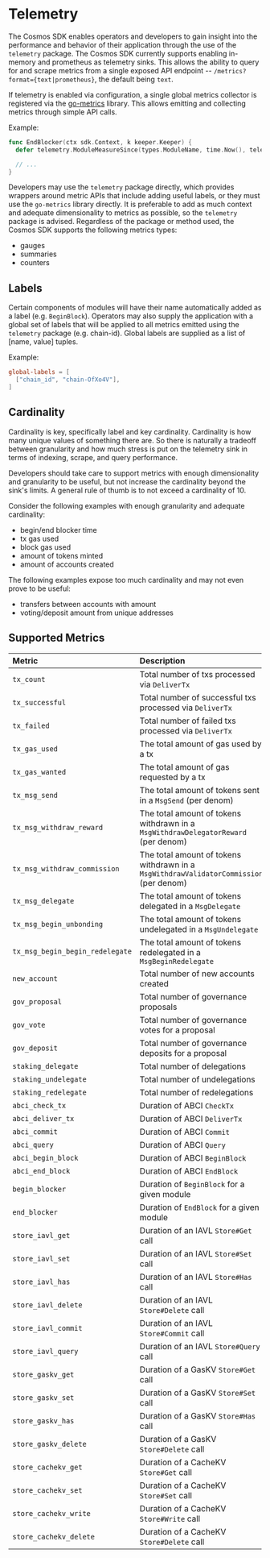 <!--
order: 8
-->

# Telemetry

The Cosmos SDK enables operators and developers to gain insight into the performance and behavior of
their application through the use of the `telemetry` package. The Cosmos SDK currently supports
enabling in-memory and prometheus as telemetry sinks. This allows the ability to query for and scrape
metrics from a single exposed API endpoint -- `/metrics?format={text|prometheus}`, the default being
`text`.

If telemetry is enabled via configuration, a single global metrics collector is registered via the
[go-metrics](https://github.com/armon/go-metrics) library. This allows emitting and collecting
metrics through simple API calls.

Example:

```go
func EndBlocker(ctx sdk.Context, k keeper.Keeper) {
  defer telemetry.ModuleMeasureSince(types.ModuleName, time.Now(), telemetry.MetricKeyEndBlocker)

  // ...
}
```

Developers may use the `telemetry` package directly, which provides wrappers around metric APIs
that include adding useful labels, or they must use the `go-metrics` library directly. It is preferable
to add as much context and adequate dimensionality to metrics as possible, so the `telemetry` package
is advised. Regardless of the package or method used, the Cosmos SDK supports the following metrics
types:

* gauges
* summaries
* counters

## Labels

Certain components of modules will have their name automatically added as a label (e.g. `BeginBlock`).
Operators may also supply the application with a global set of labels that will be applied to all
metrics emitted using the `telemetry` package (e.g. chain-id). Global labels are supplied as a list
of [name, value] tuples.

Example:

```toml
global-labels = [
  ["chain_id", "chain-OfXo4V"],
]
```

## Cardinality

Cardinality is key, specifically label and key cardinality. Cardinality is how many unique values of
something there are. So there is naturally a tradeoff between granularity and how much stress is put
on the telemetry sink in terms of indexing, scrape, and query performance.

Developers should take care to support metrics with enough dimensionality and granularity to be
useful, but not increase the cardinality beyond the sink's limits. A general rule of thumb is to not
exceed a cardinality of 10.

Consider the following examples with enough granularity and adequate cardinality:

* begin/end blocker time
* tx gas used
* block gas used
* amount of tokens minted
* amount of accounts created

The following examples expose too much cardinality and may not even prove to be useful:

* transfers between accounts with amount
* voting/deposit amount from unique addresses

## Supported Metrics

| Metric                          | Description                                                                            | Unit         | Type    |
| :------------------------------ | :------------------------------------------------------------------------------------- | :----------- | :------ |
| `tx_count`                      | Total number of txs processed via `DeliverTx`                                          | tx              | counter |
| `tx_successful`                 | Total number of successful txs processed via `DeliverTx`                               | tx              | counter |
| `tx_failed`                     | Total number of failed txs processed via `DeliverTx`                                   | tx              | counter |
| `tx_gas_used`                   | The total amount of gas used by a tx                                                   | gas             | gauge   |
| `tx_gas_wanted`                 | The total amount of gas requested by a tx                                              | gas             | gauge   |
| `tx_msg_send`                   | The total amount of tokens sent in a `MsgSend` (per denom)                             | token           | gauge   |
| `tx_msg_withdraw_reward`        | The total amount of tokens withdrawn in a `MsgWithdrawDelegatorReward` (per denom)     | token           | gauge   |
| `tx_msg_withdraw_commission`    | The total amount of tokens withdrawn in a `MsgWithdrawValidatorCommission` (per denom) | token           | gauge   |
| `tx_msg_delegate`               | The total amount of tokens delegated in a `MsgDelegate`                                | consensus power | gauge   |
| `tx_msg_begin_unbonding`        | The total amount of tokens undelegated in a `MsgUndelegate`                            | consensus power | gauge   |
| `tx_msg_begin_begin_redelegate` | The total amount of tokens redelegated in a `MsgBeginRedelegate`                       | consensus power | gauge   |
| `new_account`                   | Total number of new accounts created                                                   | account         | counter |
| `gov_proposal`                  | Total number of governance proposals                                                   | proposal        | counter |
| `gov_vote`                      | Total number of governance votes for a proposal                                        | vote            | counter |
| `gov_deposit`                   | Total number of governance deposits for a proposal                                     | deposit         | counter |
| `staking_delegate`              | Total number of delegations                                                            | delegation      | counter |
| `staking_undelegate`            | Total number of undelegations                                                          | undelegation    | counter |
| `staking_redelegate`            | Total number of redelegations                                                          | redelegation    | counter |
| `abci_check_tx`                 | Duration of ABCI `CheckTx`                                                             | ms              | summary |
| `abci_deliver_tx`               | Duration of ABCI `DeliverTx`                                                           | ms              | summary |
| `abci_commit`                   | Duration of ABCI `Commit`                                                              | ms              | summary |
| `abci_query`                    | Duration of ABCI `Query`                                                               | ms              | summary |
| `abci_begin_block`              | Duration of ABCI `BeginBlock`                                                          | ms              | summary |
| `abci_end_block`                | Duration of ABCI `EndBlock`                                                            | ms              | summary |
| `begin_blocker`                 | Duration of `BeginBlock` for a given module                                            | ms              | summary |
| `end_blocker`                   | Duration of `EndBlock` for a given module                                              | ms              | summary |
| `store_iavl_get`                | Duration of an IAVL `Store#Get` call                                                   | ms              | summary |
| `store_iavl_set`                | Duration of an IAVL `Store#Set` call                                                   | ms              | summary |
| `store_iavl_has`                | Duration of an IAVL `Store#Has` call                                                   | ms              | summary |
| `store_iavl_delete`             | Duration of an IAVL `Store#Delete` call                                                | ms              | summary |
| `store_iavl_commit`             | Duration of an IAVL `Store#Commit` call                                                | ms              | summary |
| `store_iavl_query`              | Duration of an IAVL `Store#Query` call                                                 | ms              | summary |
| `store_gaskv_get`               | Duration of a GasKV `Store#Get` call                                                   | ms              | summary |
| `store_gaskv_set`               | Duration of a GasKV `Store#Set` call                                                   | ms              | summary |
| `store_gaskv_has`               | Duration of a GasKV `Store#Has` call                                                   | ms              | summary |
| `store_gaskv_delete`            | Duration of a GasKV `Store#Delete` call                                                | ms              | summary |
| `store_cachekv_get`             | Duration of a CacheKV `Store#Get` call                                                 | ms              | summary |
| `store_cachekv_set`             | Duration of a CacheKV `Store#Set` call                                                 | ms              | summary |
| `store_cachekv_write`           | Duration of a CacheKV `Store#Write` call                                               | ms              | summary |
| `store_cachekv_delete`          | Duration of a CacheKV `Store#Delete` call                                              | ms              | summary |
